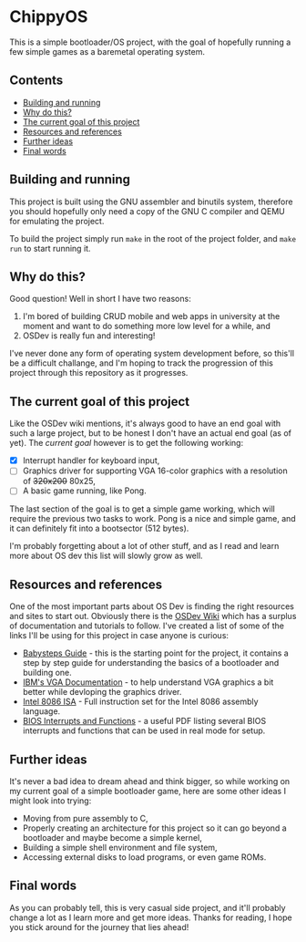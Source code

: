 # ChippyOS
This is a simple bootloader/OS project, with the goal of hopefully running a few simple games as a baremetal operating system.

## Contents
- [Building and running](#building-and-running)
- [Why do this?](#why-do-this)
- [The current goal of this project](#the-current-goal-of-this-project)
- [Resources and references](#resources-and-references)
- [Further ideas](#further-ideas)
- [Final words](#final-words)

## Building and running
This project is built using the GNU assembler and binutils system, therefore you should hopefully only need a copy of the GNU C compiler and QEMU for emulating the project.

To build the project simply run `make` in the root of the project folder, and `make run` to start running it.

## Why do this?
Good question! Well in short I have two reasons:
1. I'm bored of building CRUD mobile and web apps in university at the moment and want to do something more low level for a while, and
2. OSDev is really fun and interesting!

I've never done any form of operating system development before, so this'll be a difficult challange, and I'm hoping to track the progression of this project through this repository as it progresses.

## The current goal of this project
Like the OSDev wiki mentions, it's always good to have an end goal with such a large project, but to be honest I don't have an actual end goal (as of yet). The *current goal* however is to get the following working:

- [x] Interrupt handler for keyboard input,
- [ ] Graphics driver for supporting VGA 16-color graphics with a resolution of ~~320x200~~ 80x25,
- [ ] A basic game running, like Pong. 

The last section of the goal is to get a simple game working, which will require the previous two tasks to work. Pong is a nice and simple game, and it can definitely fit into a bootsector (512 bytes).

I'm probably forgetting about a lot of other stuff, and as I read and learn more about OS dev this list will slowly grow as well.

## Resources and references
One of the most important parts about OS Dev is finding the right resources and sites to start out. Obviously there is the [OSDev Wiki](https://wiki.osdev.org) which has a surplus of documentation and tutorials to follow. I've created a list of some of the links I'll be using for this project in case anyone is curious:

- [Babysteps Guide](https://wiki.osdev.org/Babystep1) - this is the starting point for the project, it contains a step by step guide for understanding the basics of a bootloader and building one.
- [IBM's VGA Documentation](https://ardent-tool.com/docs/pdf/ibm_vgaxga_trm2.pdf) - to help understand VGA graphics a bit better while devloping the graphics driver.
- [Intel 8086 ISA](https://www.eng.auburn.edu/~sylee/ee2220/8086_instruction_set.html) - Full instruction set for the Intel 8086 assembly language.
- [BIOS Interrupts and Functions](https://ostad.nit.ac.ir/payaidea/ospic/file1615.pdf) - a useful PDF listing several BIOS interrupts and functions that can be used in real mode for setup.

## Further ideas
It's never a bad idea to dream ahead and think bigger, so while working on my current goal of a simple bootloader game, here are some other ideas I might look into trying:

- Moving from pure assembly to C,
- Properly creating an architecture for this project so it can go beyond a bootloader and maybe become a simple kernel,
- Building a simple shell environment and file system,
- Accessing external disks to load programs, or even game ROMs.

## Final words
As you can probably tell, this is very casual side project, and it'll probably change a lot as I learn more and get more ideas. Thanks for reading, I hope you stick around for the journey that lies ahead!